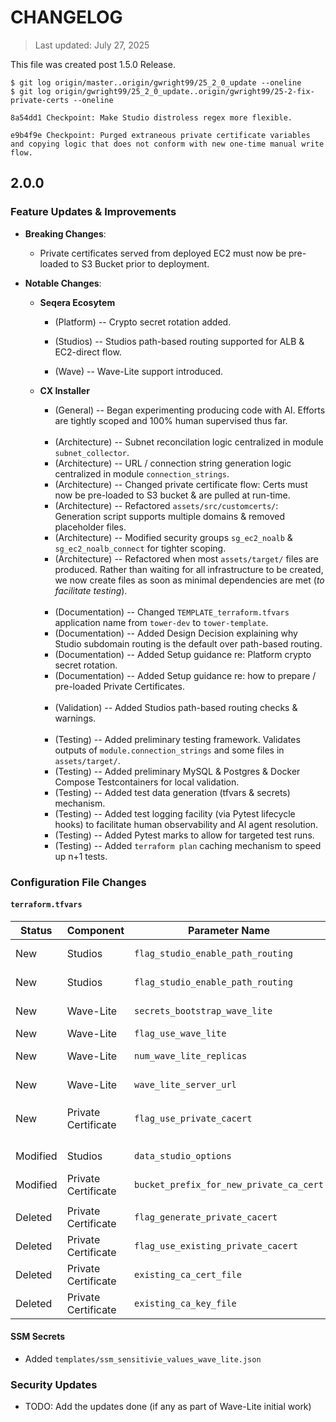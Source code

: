 # CHANGELOG
> Last updated: July 27, 2025

This file was created post 1.5.0 Release.

```
$ git log origin/master..origin/gwright99/25_2_0_update --oneline
$ git log origin/gwright99/25_2_0_update..origin/gwright99/25-2-fix-private-certs --oneline

8a54dd1 Checkpoint: Make Studio distroless regex more flexible.

e9b4f9e Checkpoint: Purged extraneous private certificate variables and copying logic that does not conform with new one-time manual write flow.
```

## 2.0.0

### Feature Updates & Improvements
- **Breaking Changes**:
    - Private certificates served from deployed EC2 must now be pre-loaded to S3 Bucket prior to deployment.

- **Notable Changes**:
    - **Seqera Ecosytem**
        - (Platform) -- Crypto secret rotation added.

        - (Studios)  -- Studios path-based routing supported for ALB & EC2-direct flow.

        - (Wave) -- Wave-Lite support introduced.


    - **CX Installer**
        - (General) -- Began experimenting producing code with AI. Efforts are tightly scoped and 100% human supervised thus far.
        <br /><br />
        - (Architecture) -- Subnet reconcilation logic centralized in module `subnet_collector`.
        - (Architecture) -- URL / connection string generation logic centralized in module `connection_strings`.
        - (Architecture) -- Changed private certificate flow: Certs must now be pre-loaded to S3 bucket & are pulled at run-time.
        - (Architecture) -- Refactored `assets/src/customcerts/`: Generation script supports multiple domains & removed placeholder files.
        - (Architecture) -- Modified security groups `sg_ec2_noalb` & `sg_ec2_noalb_connect` for tighter scoping.
        - (Architecture) -- Refactored when most `assets/target/` files are produced. Rather than waiting for all infrastructure to be created, we now create files as soon as minimal dependencies are met (_to facilitate testing_).
        <br /><br />
        - (Documentation) -- Changed `TEMPLATE_terraform.tfvars` application name from `tower-dev` to `tower-template`.
        - (Documentation) -- Added Design Decision explaining why Studio subdomain routing is the default over path-based routing.
        - (Documentation) -- Added Setup guidance re: Platform crypto secret rotation.
        - (Documentation) -- Added Setup guidance re: how to prepare / pre-loaded Private Certificates.
        <br /><br />
        - (Validation) -- Added Studios path-based routing checks & warnings.
        <br /><br />
        - (Testing) -- Added preliminary testing framework. Validates outputs of `module.connection_strings` and some files in `assets/target/`.
        - (Testing) -- Added preliminary MySQL & Postgres & Docker Compose Testcontainers for local validation.
        - (Testing) -- Added test data generation (tfvars & secrets) mechanism.
        - (Testing) -- Added test logging facility (via Pytest lifecycle hooks) to facilitate human observability and AI agent resolution.
        - (Testing) -- Added Pytest marks to allow for targeted test runs.
        - (Testing) -- Added `terraform plan` caching mechanism to speed up n+1 tests.


### Configuration File Changes
#### `terraform.tfvars`
| Status | Component | Parameter Name | Description |
| ------ | --------- | -------------- | ----------- |
| New | Studios | `flag_studio_enable_path_routing` | Enables/Disables Studios path-based routing. |
| New | Studios |  `flag_studio_enable_path_routing` | The URL to use rather than default subdomain approach. |
| New | Wave-Lite | `secrets_bootstrap_wave_lite` | Secrets associated with Wave-Lite configuration. |
| New | Wave-Lite | `flag_use_wave_lite` | Enables/Disables Wave-Lite. |
| New | Wave-Lite | `num_wave_lite_replicas` | Number of Wave-Lite relicas to run. |
| New | Wave-Lite | `wave_lite_server_url` | The URL to use to check the Wave-Lite endpoint. |
| New | Private Certificate | `flag_use_private_cacert` | Single flag replacing `flag_generate_private_cacert` & `flag_use_existing_private_cacert` |
| | | | |
| Modified | Studios | `data_studio_options` | Removed deprecated entries. Added `0.8.4` options. |
| Modified | Private Certificate | `bucket_prefix_for_new_private_ca_cert` | Renamed to `private_cacert_bucket_prefix`. |
| | | | |
| Deleted | Private Certificate | `flag_generate_private_cacert` | Deleted in favour of unified `flag_use_private_cacert` |
| Deleted | Private Certificate | `flag_use_existing_private_cacert` | Deleted in favour of unified `flag_use_private_cacert` |
| Deleted | Private Certificate | `existing_ca_cert_file` | Deleted since not required after S3 Bucket pre-load flow change. |
| Deleted | Private Certificate | `existing_ca_key_file` | Deleted since not required after S3 Bucket pre-load flow change. |


#### SSM Secrets
- Added `templates/ssm_sensitivie_values_wave_lite.json`

### Security Updates

- TODO: Add the updates done (if any as part of Wave-Lite initial work)


